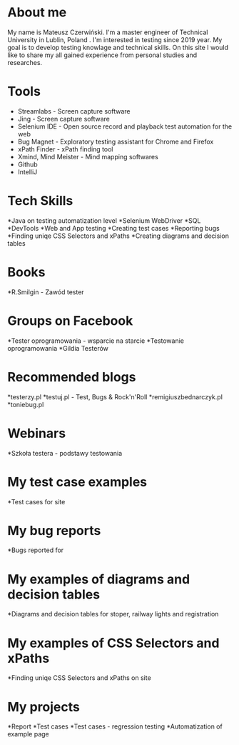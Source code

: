 # About me

My name is Mateusz Czerwiński. I'm a master engineer of Technical University in Lublin, Poland . I'm interested in testing since 2019 year. My goal is to develop testing knowlage and technical skills. On this site I would like to share my all gained experience from personal studies and researches.

# Tools
* Streamlabs - Screen capture software
* Jing - Screen capture software
* Selenium IDE - Open source record and playback test automation for the web
* Bug Magnet - Exploratory testing assistant for Chrome and Firefox
* xPath Finder - xPath finding tool
* Xmind, Mind Meister - Mind mapping softwares
* Github
* IntelliJ

# Tech Skills
*Java on testing automatization level
*Selenium WebDriver
*SQL
*DevTools
*Web and App testing
*Creating test cases
*Reporting bugs
*Finding uniqe CSS Selectors and xPaths
*Creating diagrams and decision tables

# Books
*R.Smilgin - Zawód tester
# Groups on Facebook
*Tester oprogramowania - wsparcie na starcie
*Testowanie oprogramowania
*Gildia Testerów

# Recommended blogs
*testerzy.pl
*testuj.pl - Test, Bugs & Rock'n'Roll
*remigiuszbednarczyk.pl
*toniebug.pl

# Webinars
*Szkoła testera - podstawy testowania

# My test case examples
*Test cases for site 

# My bug reports
*Bugs reported for 

# My examples of diagrams and decision tables
*Diagrams and decision tables for stoper, railway lights and registration

# My examples of CSS Selectors and xPaths
*Finding uniqe CSS Selectors and xPaths on site 

# My projects
*Report
*Test cases
*Test cases - regression testing
*Automatization of example page
